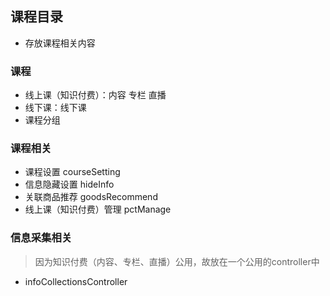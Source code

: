 ## 课程目录

- 存放课程相关内容

### 课程

- 线上课（知识付费）：内容 专栏 直播
- 线下课：线下课
- 课程分组

### 课程相关

- 课程设置 courseSetting
- 信息隐藏设置 hideInfo
- 关联商品推荐 goodsRecommend
- 线上课（知识付费）管理 pctManage

### 信息采集相关

> 因为知识付费（内容、专栏、直播）公用，故放在一个公用的controller中

- infoCollectionsController